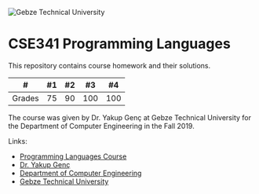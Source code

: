 ![Gebze Technical University](https://abl.gtu.edu.tr/html/mobil/gtu_logo_en_500.png)
# CSE341 Programming Languages

This repository contains course homework and their solutions.

| #      	| #1  	| #2  	| #3 	| #4  |
|--------	|-----	|-----	|----	|----	|
| Grades 	| 75  	| 90  	| 100	| 100	|

The course was given by Dr. Yakup Genç at Gebze Technical University for the Department of Computer Engineering in the Fall 2019.

Links:
* [Programming Languages Course](https://abl.gtu.edu.tr/ects/?dil=en&modul=ders_bilgi_formu&bolum=104&tip=lisans&duzey=ucuncu&dno=BİL%20341)
* [Dr. Yakup Genç](https://www.gtu.edu.tr/personel/1040/69174163/yakup-gen.aspx?languageId=2)
* [Department of Computer Engineering](https://www.gtu.edu.tr/kategori/91/3/bilgisayar-muhendisligi.aspx?languageId=2)
* [Gebze Technical University](https://www.gtu.edu.tr/?languageId=2)
